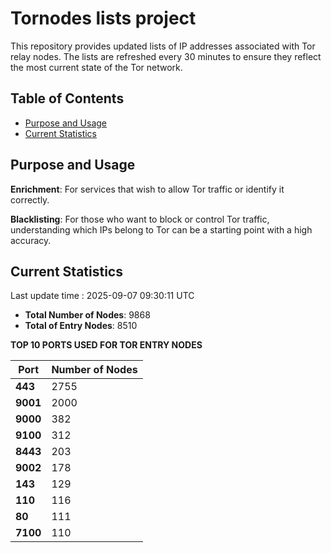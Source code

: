# Tornodes lists project

This repository provides updated lists of IP addresses associated with Tor relay nodes. The lists are refreshed every 30 minutes to ensure they reflect the most current state of the Tor network.

## Table of Contents

- [Purpose and Usage](#purpose-and-usage)
- [Current Statistics](#current-statistics)


## Purpose and Usage

**Enrichment**: For services that wish to allow Tor traffic or identify it correctly.

**Blacklisting**: For those who want to block or control Tor traffic, understanding which IPs belong to Tor can be a starting point with a high accuracy.

## Current Statistics

Last update time : 2025-09-07 09:30:11 UTC

- **Total Number of Nodes**: 9868
- **Total of Entry Nodes**: 8510

**TOP 10 PORTS USED FOR TOR ENTRY NODES**

| **Port** | **Number of Nodes** |
|------|-----------------|
| **443**   | 2755  |
| **9001**   | 2000  |
| **9000**   | 382  |
| **9100**   | 312  |
| **8443**   | 203  |
| **9002**   | 178  |
| **143**   | 129  |
| **110**   | 116  |
| **80**   | 111  |
| **7100**   | 110  |

